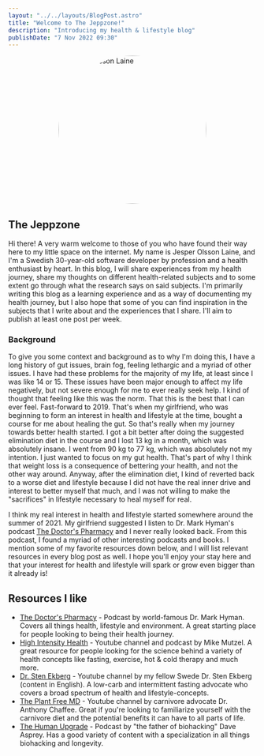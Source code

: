```yaml
---
layout: "../../layouts/BlogPost.astro"
title: "Welcome to The Jeppzone!"
description: "Introducing my health & lifestyle blog"
publishDate: "7 Nov 2022 09:30"
---
```


<div style="display:flex; justify-content:center; margin-bottom: 10px;">
<img src="https://i.ibb.co/mHtqVph/Jesper-olsson-laine.jpg" alt="Jesper Olsson Laine" title="Jesper Olsson Laine" width="300px" style="border-radius: 50%;" />
</div>

## The Jeppzone

Hi there! A very warm welcome to those of you who have found their way here to my little space on the internet. My name is Jesper Olsson Laine, and I'm a Swedish 30-year-old software developer by profession and a health enthusiast by heart. In this blog, I will share experiences from my health journey, share my thoughts on different health-related subjects and to some extent go through what the research says on said subjects. I'm primarily writing this blog as a learning experience and as a way of documenting my health journey, but I also hope that some of you can find inspiration in the subjects that I write about and the experiences that I share. I'll aim to publish at least one post per week.

### Background

To give you some context and background as to why I'm doing this, I have a long history of gut issues, brain fog, feeling lethargic and a myriad of other issues. I have had these problems for the majority of my life, at least since I was like 14 or 15. These issues have been major enough to affect my life negatively, but not severe enough for me to ever really seek help. I kind of thought that feeling like this was the norm. That this is the best that I can ever feel. Fast-forward to 2019. That's when my girlfriend, who was beginning to form an interest in health and lifestyle at the time, bought a course for me about healing the gut. So that's really when my journey towards better health started. I got a bit better after doing the suggested elimination diet in the course and I lost 13 kg in a month, which was absolutely insane. I went from 90 kg to 77 kg, which was absolutely not my intention. I just wanted to focus on my gut health. That's part of why I think that weight loss is a consequence of bettering your health, and not the other way around. Anyway, after the elimination diet, I kind of reverted back to a worse diet and lifestyle because I did not have the real inner drive and interest to better myself that much, and I was not willing to make the "sacrifices" in lifestyle necessary to heal myself for real.

I think my real interest in health and lifestyle started somewhere around the summer of 2021. My girlfriend suggested I listen to Dr. Mark Hyman's podcast [The Doctor's Pharmacy](https://drhyman.com/blog/category/podcasts/) and I never really looked back. From this podcast, I found a myriad of other interesting podcasts and books. I mention some of my favorite resources down below, and I will list relevant resources in every blog post as well. I hope you'll enjoy your stay here and that your interest for health and lifestyle will spark or grow even bigger than it already is!

## Resources I like

- [The Doctor's Pharmacy](https://drhyman.com/blog/category/podcasts/) - Podcast by world-famous Dr. Mark Hyman. Covers all things health, lifestyle and environment. A great starting place for people looking to being their health journey.
- [High Intensity Health](https://www.youtube.com/c/Highintensityhealth) - Youtube channel and podcast by Mike Mutzel. A great resource for people looking for the science behind a variety of health concepts like fasting, exercise, hot & cold therapy and much more.
- [Dr. Sten Ekberg](https://www.youtube.com/c/drekberg) - Youtube channel by my fellow Swede Dr. Sten Ekberg (content in English). A low-carb and intermittent fasting advocate who covers a broad spectrum of health and lifestyle-concepts.
- [The Plant Free MD](https://www.youtube.com/channel/UCzoRyR_nlesKZuOlEjWRXQQ) - Youtube channel by carnivore advocate Dr. Anthony Chaffee. Great if you're looking to familiarize yourself with the carnivore diet and the potential benefits it can have to all parts of life.
- [The Human Upgrade](https://daveasprey.com/category/podcasts/) - Podcast by "the father of biohacking" Dave Asprey. Has a good variety of content with a specialization in all things biohacking and longevity.
